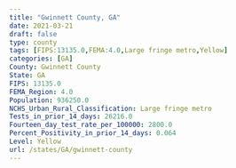 ```yaml
---
title: "Gwinnett County, GA"
date: 2021-03-21
draft: false
type: county
tags: [FIPS:13135.0,FEMA:4.0,Large fringe metro,Yellow]
categories: [GA]
County: Gwinnett County
State: GA
FIPS: 13135.0
FEMA_Region: 4.0
Population: 936250.0
NCHS_Urban_Rural_Classification: Large fringe metro
Tests_in_prior_14_days: 26216.0
Fourteen_day_test_rate_per_100000: 2800.0
Percent_Positivity_in_prior_14_days: 0.064
Level: Yellow
url: /states/GA/gwinnett-county
---
```



